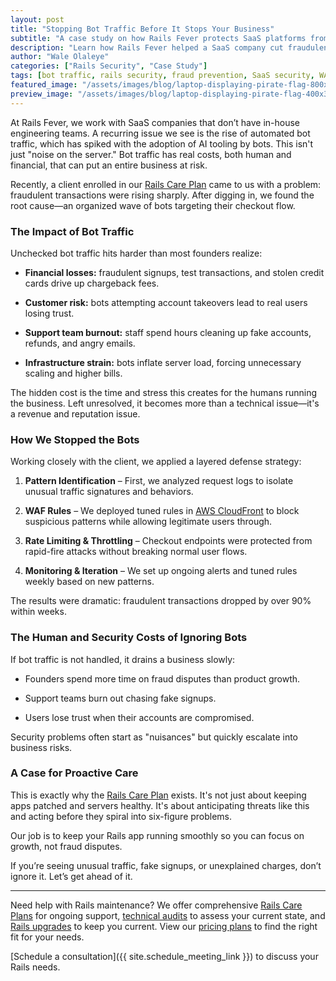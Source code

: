 ```yaml
---
layout: post
title: "Stopping Bot Traffic Before It Stops Your Business"
subtitle: "A case study on how Rails Fever protects SaaS platforms from the hidden costs of fraudulent traffic"
description: "Learn how Rails Fever helped a SaaS company cut fraudulent transactions by 90% by stopping bot traffic. A case study in Rails Care Plan security and stability. "
author: "Wale Olaleye"
categories: ["Rails Security", "Case Study"]
tags: [bot traffic, rails security, fraud prevention, SaaS security, WAF, Rails Care Plan, AWS Cloudfront]
featured_image: "/assets/images/blog/laptop-displaying-pirate-flag-800x600.webp"
preview_image: "/assets/images/blog/laptop-displaying-pirate-flag-400x300.webp"
---
```


At Rails Fever, we work with SaaS companies that don’t have in-house engineering teams. A recurring issue we see is the rise of automated bot traffic, which has spiked with the adoption of AI tooling by bots. This isn't just "noise on the server." Bot traffic has real costs, both human and financial, that can put an entire business at risk.

Recently, a client enrolled in our [Rails Care Plan](/services/rails_care_plan/) came to us with a problem: fraudulent transactions were rising sharply. After digging in, we found the root cause—an organized wave of bots targeting their checkout flow.

### The Impact of Bot Traffic

Unchecked bot traffic hits harder than most founders realize:

* **Financial losses:** fraudulent signups, test transactions, and stolen credit cards drive up chargeback fees.

* **Customer risk:** bots attempting account takeovers lead to real users losing trust.

* **Support team burnout:** staff spend hours cleaning up fake accounts, refunds, and angry emails.

* **Infrastructure strain:** bots inflate server load, forcing unnecessary scaling and higher bills.

The hidden cost is the time and stress this creates for the humans running the business. Left unresolved, it becomes more than a technical issue—it's a revenue and reputation issue.

### How We Stopped the Bots

Working closely with the client, we applied a layered defense strategy:

1. **Pattern Identification** – First, we analyzed request logs to isolate unusual traffic signatures and behaviors.

1. **WAF Rules** – We deployed tuned rules in [AWS CloudFront](https://aws.amazon.com/cloudfront/) to block suspicious patterns while allowing legitimate users through.

1. **Rate Limiting & Throttling** – Checkout endpoints were protected from rapid-fire attacks without breaking normal user flows.

1. **Monitoring & Iteration** – We set up ongoing alerts and tuned rules weekly based on new patterns.

The results were dramatic: fraudulent transactions dropped by over 90% within weeks.

### The Human and Security Costs of Ignoring Bots

If bot traffic is not handled, it drains a business slowly:

* Founders spend more time on fraud disputes than product growth.

* Support teams burn out chasing fake signups.

* Users lose trust when their accounts are compromised.

Security problems often start as "nuisances" but quickly escalate into business risks.

### A Case for Proactive Care

This is exactly why the [Rails Care Plan](/services/rails_care_plan/) exists. It's not just about keeping apps patched and servers healthy. It's about anticipating threats like this and acting before they spiral into six-figure problems.

Our job is to keep your Rails app running smoothly so you can focus on growth, not fraud disputes.

If you’re seeing unusual traffic, fake signups, or unexplained charges, don’t ignore it. Let’s get ahead of it.

---

Need help with Rails maintenance? We offer comprehensive [Rails Care Plans](/services/rails_care_plan/) for ongoing support, [technical audits](/services/rails_tech_audit/) to assess your current state, and [Rails upgrades](/services/rails_upgrade_express/) to keep you current. View our [pricing plans](/pricing/) to find the right fit for your needs.

[Schedule a consultation]({{ site.schedule_meeting_link }}) to discuss your Rails needs.
